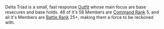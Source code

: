 Delta Triad is a small, fast response [Outfit](../../terminology/Outfit.md) whose
main focus are base resecures and base holds. 48 of it's 58 Members are
[Command Rank](../../terminology/Command_Rank.md) 5, and all it's Members are
[Battle Rank](../../terminology/Battle_Rank.md) 25+, making them a force to be
reckoned with.
